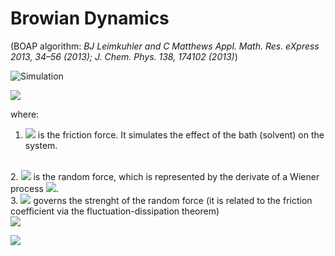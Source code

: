 # Browian Dynamics 
(BOAP algorithm: *BJ Leimkuhler and C Matthews Appl. Math. Res. eXpress 2013, 34–56 (2013); J. Chem. Phys. 138, 174102 (2013)*)

![Simulation](./sim_G0.5_T1.0_N10_F1.0_dt0.005.gif)


<img src="https://render.githubusercontent.com/render/math?math=\dot{p}} = -\gamma p + \sigma \dot{w} ">

where:
<br>
1. <img src="https://render.githubusercontent.com/render/math?math=\gamma p"> is the friction force. It simulates the effect of the bath (solvent) on the system.
<br>
2. <img src="https://render.githubusercontent.com/render/math?math=\sigma\dot{w}"> is the random force, which is represented by the derivate of a Wiener process <img src="https://render.githubusercontent.com/render/math?math=w">.
<br>
3. <img src="https://render.githubusercontent.com/render/math?math=\sigma = \sqrt{2 \gamma m k_B T}"> governs the strenght of the random force (it is related to the friction coefficient via the fluctuation-dissipation theorem)
<br>
<img src="https://render.githubusercontent.com/render/math?math= dp = -\gamma p dt + \sigma d w">

<br>

<img src="https://render.githubusercontent.com/render/math?math=
          \vec{p} \left(t + \delta t \right)} = \exp(-\gamma \delta t) \vec{p} \left(t\right)} + \sqrt{1-\exp(-2\gamma\delta t)}\sqrt{m k_B T} \vec{G}">


